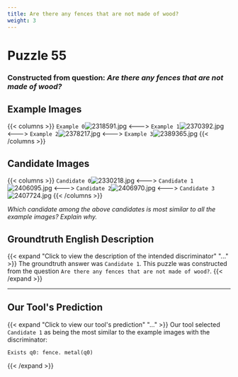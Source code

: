 ```yaml
---
title: Are there any fences that are not made of wood?
weight: 3
---
```


# Puzzle 55
### Constructed from question: _Are there any fences that are not made of wood?_


## Example Images
{{< columns >}}
`Example 0`![2318591.jpg](/gqa_images/2318591.jpg)
<--->
`Example 1`![2370392.jpg](/gqa_images/2370392.jpg)
<--->
`Example 2`![2378217.jpg](/gqa_images/2378217.jpg)
<--->
`Example 3`![2389365.jpg](/gqa_images/2389365.jpg)
{{< /columns >}}

## Candidate Images
{{< columns >}}
`Candidate 0`![2330218.jpg](/gqa_images/2330218.jpg)
<--->
`Candidate 1`![2406095.jpg](/gqa_images/2406095.jpg)
<--->
`Candidate 2`![2406970.jpg](/gqa_images/2406970.jpg)
<--->
`Candidate 3`![2407724.jpg](/gqa_images/2407724.jpg)
{{< /columns >}}

*Which candidate among the above candidates is most similar to all the example images? Explain why.*

## Groundtruth English Description

{{< expand "Click to view the description of the intended discriminator" "..." >}}
The groundtruth answer was `Candidate 1`. This puzzle was constructed from the question `Are there any fences that are not made of wood?`.
{{< /expand >}}

---

## Our Tool's Prediction

{{< expand "Click to view our tool's prediction" "..." >}}
Our tool selected `Candidate 1` as being the most similar to the example images with the discriminator:
```plaintext
Exists q0: fence. metal(q0)
```
{{< /expand >}}
